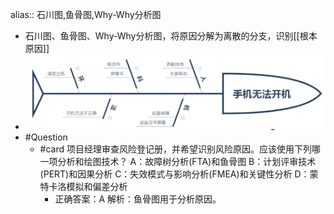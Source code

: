 alias:: 石川图,鱼骨图,Why-Why分析图

- 石川图、鱼骨图、Why-Why分析图，将原因分解为离散的分支，识别[[根本原因]]
- ![image.png](../assets/image_1747837688439_0.png)
- #Question
	- #card 项目经理审查风险登记册，并希望识别风险原因。应该使用下列哪一项分析和绘图技术？
	  A：故障树分析(FTA)和鱼骨图
	  B：计划评审技术(PERT)和因果分析
	  C：失效模式与影响分析(FMEA)和关键性分析
	  D：蒙特卡洛模拟和偏差分析
		- 正确答案：A
		  解析：鱼骨图用于分析原因。